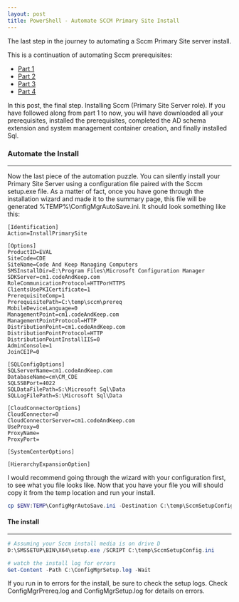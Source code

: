 ```yaml
---
layout: post
title: PowerShell - Automate SCCM Primary Site Install
---
```


<p>
The last step in the journey to automating a Sccm Primary Site server install.
</p>

This is a continuation of automating Sccm prerequisites:
- [Part 1](http://codeandkeep.com/PowerShell-SCCM-Offline-PreRequisites/)
- [Part 2]( http://codeandkeep.com/PowerShell-SCCM-Offline-PreRequisites-Install/)
- [Part 3](http://codeandkeep.com/PowerShell-Sccm-AD-PreRequisites/)
- [Part 4](http://codeandkeep.com/PowerShell-Sccm-PreRequisites-SQL/)

<p>
  In this post, the final step.  
  Installing Sccm (Primary Site Server role). 
  If you have followed along from part 1 to now, 
  you will have downloaded all your prerequisites, 
  installed the prerequisites, 
  completed the AD schema extension and system management container creation, 
  and finally installed Sql.
</p>

### Automate the Install
----

<p>
  Now the last piece of the automation puzzle. 
  You can silently install your Primary Site Server using a 
  configuration file paired with the Sccm setup.exe file.  
  As a matter of fact, 
  once you have gone through the installation wizard and made it to the 
  summary page, 
  this file will be generated %TEMP%\ConfigMgrAutoSave.ini. 
  It should look something like this:
</p>

```
[Identification]
Action=InstallPrimarySite

[Options]
ProductID=EVAL
SiteCode=CDE
SiteName=Code And Keep Managing Computers
SMSInstallDir=E:\Program Files\Microsoft Configuration Manager
SDKServer=cm1.codeAndKeep.com
RoleCommunicationProtocol=HTTPorHTTPS
ClientsUsePKICertificate=1
PrerequisiteComp=1
PrerequisitePath=C:\temp\sccm\prereq
MobileDeviceLanguage=0
ManagementPoint=cm1.codeAndKeep.com
ManagementPointProtocol=HTTP
DistributionPoint=cm1.codeAndKeep.com
DistributionPointProtocol=HTTP
DistributionPointInstallIIS=0
AdminConsole=1
JoinCEIP=0

[SQLConfigOptions]
SQLServerName=cm1.codeAndKeep.com
DatabaseName=cm\CM_CDE
SQLSSBPort=4022
SQLDataFilePath=S:\Microsoft Sql\Data
SQLLogFilePath=S:\Microsoft Sql\Data

[CloudConnectorOptions]
CloudConnector=0
CloudConnectorServer=cm1.codeAndKeep.com
UseProxy=0
ProxyName=
ProxyPort=

[SystemCenterOptions]

[HierarchyExpansionOption]
```

<p>
  I would recommend going through the wizard with your configuration first, 
  to see what you file looks like. 
  Now that you have your file you will should copy it from the temp location 
  and run your install.
</p>

```powershell
cp $ENV:TEMP\ConfigMgrAutoSave.ini -Destination C:\temp\SccmSetupConfig.ini
```

#### The install
----

```powershell
# Assuming your Sccm install media is on drive D
D:\SMSSETUP\BIN\X64\setup.exe /SCRIPT C:\temp\SccmSetupConfig.ini

# watch the install log for errors
Get-Content -Path C:\ConfigMgrSetup.log -Wait
```

<p>
  If you run in to errors for the install, be sure to check the setup logs. 
  Check ConfigMgrPrereq.log and ConfigMgrSetup.log for details on errors.
</p>
